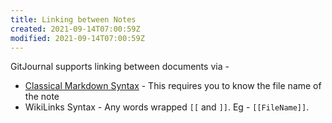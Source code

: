 ```yaml
---
title: Linking between Notes
created: 2021-09-14T07:00:59Z
modified: 2021-09-14T07:00:59Z
---
```


GitJournal supports linking between documents via -

* [Classical Markdown Syntax](https://www.markdownguide.org/basic-syntax/#links) - This requires you to know the file name of the note
* WikiLinks Syntax - Any words wrapped `[[` and `]]`. Eg - `[[FileName]]`.  
